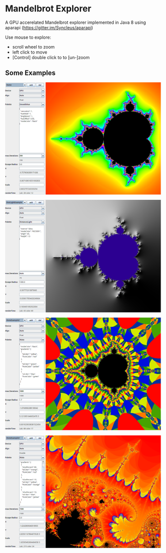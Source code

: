 # Mandelbrot Explorer

A GPU accerelated Mandelbrot explorer implemented in Java 8 using aparapi (https://gitter.im/Syncleus/aparapi)

Use mouse to explore:

- scroll wheel to zoom
- left click to move
- [Control] double click to to [un-]zoom


## Some Examples

![Mandel Home](examples/Home.png?raw=true "Mandelbrot")

![Distance Lighting](examples/DistLightExample.png?raw=true "Distance Lighting")

![Histo Palette](examples/HistoExample2.png?raw=true "Histo Palette")

![Histo Palette](examples/HistoExample3.png?raw=true "Histo Palette")